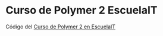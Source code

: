 # Curso de Polymer 2 EscuelaIT

Código del [Curso de Polymer 2 en EscuelaIT](https://escuela.it/cursos/curso-de-polymer-2)